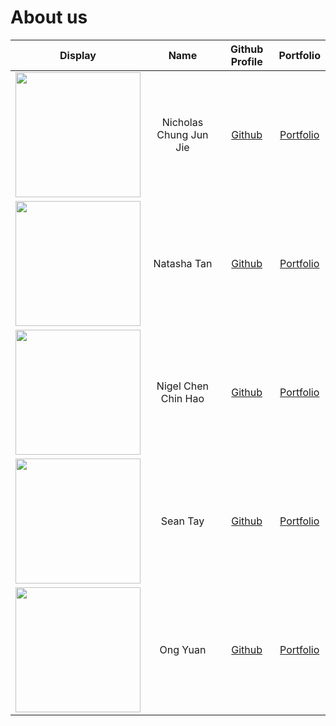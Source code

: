 # About us

Display |          Name          |                  Github Profile                  | Portfolio 
--------|:----------------------:|:------------------------------------------------:|:---------:
<img src="https://avatars.githubusercontent.com/u/84615041?s=400&u=69d4d227da597a8aa7a783a8f36d24cee76ae5c7&v=4" width="200px"> | Nicholas Chung Jun Jie | [Github](https://github.com/NicholasChungJunJie) | [Portfolio](docs/team/nicholaschungjunjie.md)
<img src="https://avatars.githubusercontent.com/u/88123171?v=4" width="200px"> | Natasha Tan | [Github](https://github.com/natashatanyt) | [Portfolio](docs/team/natashatanyt.md)
<img src="https://avatars.githubusercontent.com/u/20543004?v=4" width="200px"> | Nigel Chen Chin Hao | [Github](https://github.com/nigelhao) | [Portfolio](docs/team/nigelhao.md)
<img src="https://avatars.githubusercontent.com/u/20165093?s=400&u=a350afedf1d32e0d270649b086cb6b31e8fd78a1&v=4" width="200px"> | Sean Tay | [Github](https://github.com/sansders) | [Portfolio](docs/team/sansders.md)
<img src="https://avatars.githubusercontent.com/u/110977584?s=400&u=a3600b45fd541691790f1f2b3326346cb88b684a&v=4" width="200px"> | Ong Yuan | [Github](https://github.com/yuanners) | [Portfolio](docs/team/yuanners.md)